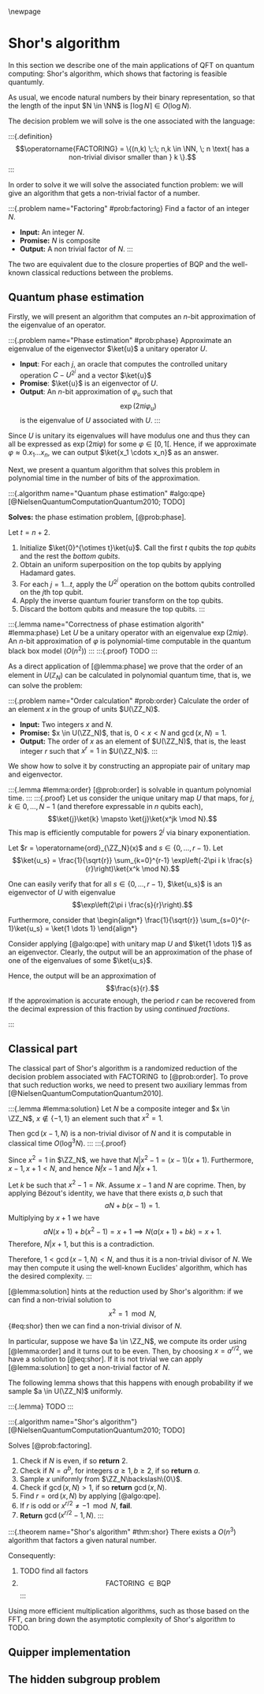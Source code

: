 \newpage

# Shor's algorithm

In this section we describe one of the main applications of QFT on quantum computing: Shor's algorithm, which shows that factoring is feasible quantumly.

As usual, we encode natural numbers by their binary representation, so that the length of the input $N \in \NN$ is $\lceil \log N\rceil \in O(\log N)$.

The decision problem we will solve is the one associated with the language:

:::{.definition}
$$\operatorname{FACTORING} = \{(n,k) \;:\; n,k \in \NN, \; n \text{ has a non-trivial divisor smaller than } k \}.$$
:::

In order to solve it we will solve the associated function problem: we will give an algorithm that gets a non-trivial factor of a number. 

:::{.problem name="Factoring" #prob:factoring}
Find a factor of an integer $N$.

- **Input:** An integer $N$.
- **Promise:** $N$ is composite
- **Output:** A non trivial factor of $N$.
:::


The two are equivalent due to the closure properties of $\mathsf{BQP}$ and the well-known classical reductions between the problems.


## Quantum phase estimation

Firstly, we will present an algorithm that computes an $n$-bit approximation of the eigenvalue of an operator.

:::{.problem name="Phase estimation" #prob:phase}
Approximate an eigenvalue of the eigenvector $\ket{u}$ a unitary operator $U$.

- **Input**: For each $j$, 
  an oracle that computes the controlled unitary operation $C-U^{2^j}$ and a vector $\ket{u}$
- **Promise**: $\ket{u}$ is an eigenvector of $U$.
- **Output**: An $n$-bit approximation of $\varphi_u$ such that $$\exp(2\pi i \varphi_u)$$ 
  is the eigenvalue of $U$ associated with $U$.
:::

Since $U$ is unitary its eigenvalues will have modulus one and thus they can all be expressed as $\exp(2\pi i \varphi)$ for some $\varphi \in [0,1[$.
Hence, if we approximate $\varphi \approx 0.x_1 \dots x_n$, we can output $\ket{x_1 \cdots x_n}$ as an answer.

Next, we present a quantum algorithm that solves this problem in polynomial time in the number of bits of the approximation.

:::{.algorithm name="Quantum phase estimation" #algo:qpe}
[@NielsenQuantumComputationQuantum2010; TODO]

**Solves:** the phase estimation problem, [@prob:phase].

Let $t = n + 2$.

1. Initialize $\ket{0}^{\otimes t}\ket{u}$. Call the first $t$ qubits the *top qubits* and the rest the *bottom qubits*.
2. Obtain an uniform superposition on the top qubits by applying Hadamard gates.
3. For each $j = 1 \dots t$, apply the $U^{2^j}$ operation on the bottom qubits controlled on the $j$th top qubit.
4. Apply the inverse quantum fourier transform on the top qubits.
5. Discard the bottom qubits and measure the top qubits.
:::

:::{.lemma name="Correctness of phase estimation algorith" #lemma:phase}
Let $U$ be a unitary operator with an eigenvalue $\exp(2\pi i \varphi)$.
An $n$-bit approximation of $\varphi$ is polynomial-time computable in the quantum black box model ($O(n^2)$)
:::
:::{.proof}
TODO
:::

As a direct application of [@lemma:phase] we prove that the order of an element in $U(\mathbb{Z}_N)$ can be calculated in polynomial quantum time, that is, we can solve the problem:

:::{.problem name="Order calculation" #prob:order}
Calculate the order of an element $x$ in the group of units $U(\ZZ_N)$.

- **Input:** Two integers $x$ and $N$.
- **Promise:** $x \in U(\ZZ_N)$, that is, $0 < x < N$ and $\operatorname{gcd}(x,N) = 1$.
- **Output:** The order of $x$ as an element of $U(\ZZ_N)$, that is, the least integer $r$ such that $x^r = 1$ in $U(\ZZ_N)$.
:::

We show how to solve it by constructing an appropiate pair of unitary map and eigenvector.

:::{.lemma #lemma:order}
[@prob:order] is solvable in quantum polynomial time.
:::
:::{.proof}
Let us consider the unique unitary map $U$ that maps, for $j,k \in {0, \dots, N-1}$ (and therefore expressable in $n$ qubits each),
$$\ket{j}\ket{k} \mapsto \ket{j}\ket{x^jk \mod N}.$$
This map is efficiently computable for powers $2^j$ via binary exponentiation.

Let $r = \operatorname{ord}_{\ZZ_N}(x)$ and $s \in \{0,\dots,r-1\}$.
Let $$\ket{u_s} = \frac{1}{\sqrt{r}} \sum_{k=0}^{r-1} \exp\left(-2\pi i k \frac{s}{r}\right)\ket{x^k \mod N}.$$

One can easily verify that for all $s \in \{0,\dots,r-1\}$, $\ket{u_s}$ is an eigenvector of $U$ with eigenvalue $$\exp\left(2\pi i \frac{s}{r}\right).$$

<!--TODO:Hacer-->

Furthermore, consider that
\begin{align*}
\frac{1}{\sqrt{r}} \sum_{s=0}^{r-1}\ket{u_s} = \ket{1 \dots 1}
\end{align*}

Consider applying [@algo:qpe] with unitary map $U$ and $\ket{1 \dots 1}$ as an eigenvector.
Clearly, the output will be an approximation of the phase of one of the eigenvalues of some $\ket{u_s}$.

Hence, the output will be an approximation of $$\frac{s}{r}.$$
If the approximation is accurate enough, the period $r$ can be recovered from the decimal expression of this fraction by using *continued fractions*.

<!--TODO: Justificar fracciones continuadas y precisión de la estimación-->

:::

## Classical part

The classical part of Shor's algorithm is a randomized reduction of the decision problem associated with $\operatorname{FACTORING}$ to [@prob:order]. To prove that such reduction works, we need to present two auxiliary lemmas from [@NielsenQuantumComputationQuantum2010].

:::{.lemma #lemma:solution}
Let $N$ be a composite integer and $x \in \ZZ_N$, $x \notin \{-1,1\}$ an element such that $x^2 = 1$.

Then $\operatorname{gcd}(x-1,N)$ is a non-trivial divisor of $N$ and it is computable in classical time $O(\log^3 N)$.
:::
:::{.proof}

Since $x^2 = 1$ in $\ZZ_N$, we have that $N | x^2 -1 = (x-1)(x+1)$.
Furthermore, $x-1,x+1 < N$, and hence $N \not|x-1$ and $N \not | x+1$.

Let $k$ be such that $x^2 -1 = Nk$.
Assume $x-1$ and $N$ are coprime.
Then, by applying Bézout's identity, we have that there exists $a,b$ such that
$$aN + b(x-1) = 1.$$
Multiplying by $x+1$ we have
$$aN(x+1)+ b(x^2-1) = x+1 \implies N(a(x+1) + bk) = x+1.$$
Therefore, $N | x+1$, but this is a contradiction.

Therefore, $1<\operatorname{gcd}(x-1,N)<N$, and thus it is a non-trivial divisor of $N$.
We may then compute it using the well-known Euclides' algorithm, which has the desired complexity.
:::

[@lemma:solution] hints at the reduction used by Shor's algorithm: if we can find a non-trivial solution to 
$$x^2 = 1 \mod N,$${#eq:shor}
then we can find a non-trivial divisor of $N$.

In particular, suppose we have $a \in \ZZ_N$, we compute its order using [@lemma:order] and it turns out to be even.
Then, by choosing $x = a^{r/2}$, we have a solution to [@eq:shor].
If it is not trivial we can apply [@lemma:solution] to get a non-trivial factor of $N$.

The following lemma shows that this happens with enough probability if we sample $a \in U(\ZZ_N)$ uniformly.

:::{.lemma}
TODO
:::


:::{.algorithm name="Shor's algorithm"}
[@NielsenQuantumComputationQuantum2010; TODO]

Solves [@prob:factoring].

1. Check if $N$ is even, if so **return** 2.
2. Check if $N = a^b$, for integers $a \geq 1, b \geq 2$, if so **return** $a$.
3. Sample $x$ uniformly from $\ZZ_N\backslash\{0\}$.
4. Check if $\operatorname{gcd}(x,N) > 1$, if so **return** $\operatorname{gcd}(x,N)$.
5. Find $r = \operatorname{ord}(x,N)$ by applying [@algo:qpe].
6. If $r$ is odd or $x^{r/2} \neq -1 \mod N$, **fail**.
7. **Return** $\operatorname{gcd}(x^{r/2} -1,N)$.
:::


:::{.theorem name="Shor's algorithm" #thm:shor}
There exists a $O(n^3)$ algorithm that factors a given natural number.

Consequently:

1. TODO find all factors
2. $$\operatorname{FACTORING} \in \mathsf{BQP}$$
:::

Using more efficient multiplication algorithms, such as those based on the FFT, can bring down the asymptotic complexity of Shor's algorithm to TODO.

## Quipper implementation


## The hidden subgroup problem

